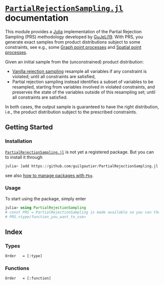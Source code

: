 # [`PartialRejectionSampling.jl`](https://github.com/guilgautier/PartialRejectionSampling.jl) documentation

This module provides a [Julia](https://julialang.org/) implementation of the Partial Rejection Sampling (PRS) methodology developed by [GuJeLi19](@cite).
With PRS, you generate exact samples from product distributions subject to some constraints, see e.g., some [Graph point processes](@ref) and [Spatial point processes](@ref).

Given an initial sample from the (unconstrained) product distribution:

- [Vanilla rejection sampling](https://en.wikipedia.org/wiki/Rejection_sampling) resample all variables if any constraint is violated; until all constraints are satisfied,
- Partial rejection sampling instead identifies a subset of variables to be resampled, starting from variables involved in violated constraints, and preserves the state of the variables outside of this resampling set; until all constraints are satisfied.

In both cases, the output sample is guaranteed to have the right distribution, i.e., the product distribution subject to the prescribed constraints.

## Getting Started

### Installation

[`PartialRejectionSampling.jl`](https://github.com/guilgautier/PartialRejectionSampling.jl) is not yet a registered package. But you can to install it through

```julia
julia> ]add https://github.com/guilgautier/PartialRejectionSampling.jl
```

see also [how to manage packages with `Pkg`](https://julialang.github.io/Pkg.jl/stable/managing-packages/##Adding-packages-1).

### Usage

To start using the package, simply enter

```julia
julia> using PartialRejectionSampling
# const PRS = PartialRejectionSampling is made available so you can then use
# PRS.<type/function_you_want_to_use>
```

## Index

### Types

```@index
Order   = [:type]
```

### Functions

```@index
Order   = [:function]
```
